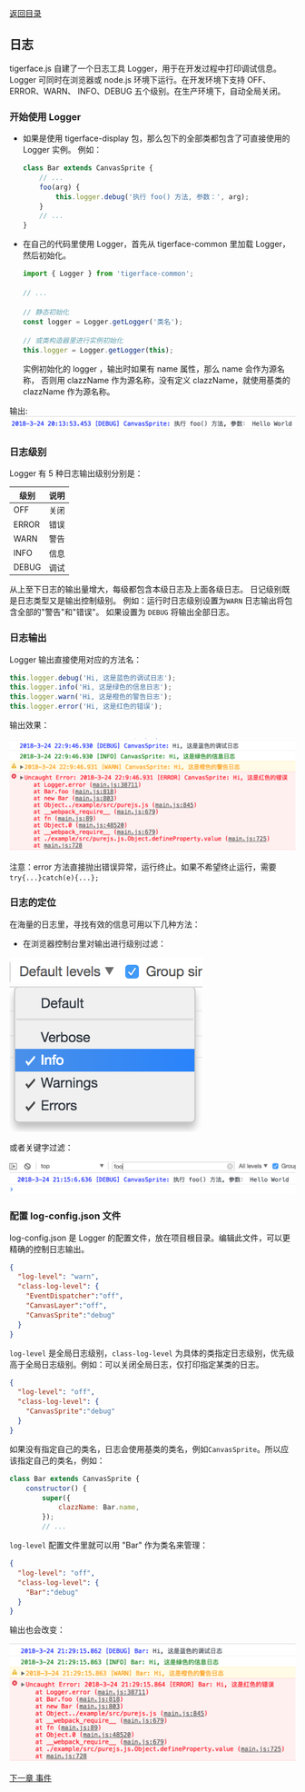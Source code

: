 [返回目录](readme.md)

## 日志

tigerface.js 自建了一个日志工具 Logger，用于在开发过程中打印调试信息。
Logger 可同时在浏览器或 node.js 环境下运行。在开发环境下支持 OFF、ERROR、WARN、
INFO、DEBUG 五个级别。在生产环境下，自动全局关闭。

### 开始使用 Logger
* 如果是使用 tigerface-display 包，那么包下的全部类都包含了可直接使用的 Logger 实例。
例如：
    ```javascript
    class Bar extends CanvasSprite {
        // ...
        foo(arg) {
            this.logger.debug('执行 foo() 方法, 参数：', arg);
        }
        // ...
    }
    ```
* 在自己的代码里使用 Logger，首先从 tigerface-common 里加载 Logger，然后初始化。
    ```javascript
    import { Logger } from 'tigerface-common';

    // ...
    
    // 静态初始化
    const logger = Logger.getLogger('类名');
  
    // 或类构造器里进行实例初始化
    this.logger = Logger.getLogger(this);
    ```
    实例初始化的 logger ，输出时如果有 name 属性，那么 name 会作为源名称，
否则用 clazzName 作为源名称，没有定义 clazzName，就使用基类的 clazzName 作为源名称。


输出:
![DEBUG 日志输出图例](./img/debug.png "DEBUG 日志输出图例")



### 日志级别

Logger 有 5 种日志输出级别分别是：

| 级别 | 说明 |
| --- | --- |
| OFF | 关闭 |
| ERROR | 错误 |
| WARN | 警告 |
| INFO | 信息 |
| DEBUG | 调试 |

从上至下日志的输出量增大，每级都包含本级日志及上面各级日志。
日记级别既是日志类型又是输出控制级别。
例如：运行时日志级别设置为`WARN` 日志输出将包含全部的"警告"和"错误"。
如果设置为 `DEBUG` 将输出全部日志。

### 日志输出

Logger 输出直接使用对应的方法名：

```javascript
this.logger.debug('Hi, 这是蓝色的调试日志');
this.logger.info('Hi, 这是绿色的信息日志');
this.logger.warn('Hi, 这是橙色的警告日志');
this.logger.error('Hi, 这是红色的错误');
```
输出效果：

![Chrome 日志输出](./img/chrome_log_color1.png "Chrome 日志输出")

注意：error 方法直接抛出错误异常，运行终止。如果不希望终止运行，需要 `try{...}catch(e){...};`

### 日志的定位

在海量的日志里，寻找有效的信息可用以下几种方法：

* 在浏览器控制台里对输出进行级别过滤：

![Chrome 日志输出级别](./img/chrome_log_level.png "Chrome 日志输出级别")

或者关键字过滤：
    
![Chrome 日志过滤](./img/chrome_log_filter.png "Chrome 日志过滤")

### 配置 log-config.json 文件

log-config.json 是 Logger 的配置文件，放在项目根目录。编辑此文件，可以更精确的控制日志输出。

```json
{
  "log-level": "warn", 
  "class-log-level": {
    "EventDispatcher":"off",
    "CanvasLayer":"off",
    "CanvasSprite":"debug"
  }
}
```

`log-level` 是全局日志级别，`class-log-level` 为具体的类指定日志级别，优先级高于全局日志级别。例如：可以关闭全局日志，仅打印指定某类的日志。

```json
{
  "log-level": "off", 
  "class-log-level": {
    "CanvasSprite":"debug"
  }
}
```

如果没有指定自己的类名，日志会使用基类的类名，例如`CanvasSprite`。所以应该指定自己的类名，例如：
```javascript
class Bar extends CanvasSprite {
    constructor() {
        super({
            clazzName: Bar.name,
        });
        // ...
```
`log-level` 配置文件里就可以用 "Bar" 作为类名来管理：
```json
{
  "log-level": "off", 
  "class-log-level": {
    "Bar":"debug"
  }
}
```
输出也会改变：

![Chrome 日志输出](./img/chrome_log_color2.png "Chrome 日志输出")



[下一章 事件](event.md)